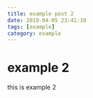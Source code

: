 ```yaml
---
title: example post 2
date: 2019-04-05 23:41:10
tags: [example]
category: example
---
```


# example 2

this is example 2
